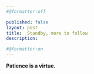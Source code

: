 ```yaml
---
#@formatter:off

published: false
layout: post
title:  Standby, more to follow
description: 

#@formatter:on
---
```


<div class="text-center" style="font-weight: bold">
Patience is a virtue.
</div>
